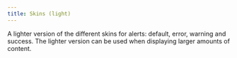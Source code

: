 ```yaml
---
title: Skins (light)
---
```


A lighter version of the different skins for alerts: default, error, warning and success. The lighter version can be used when displaying larger amounts of content.

